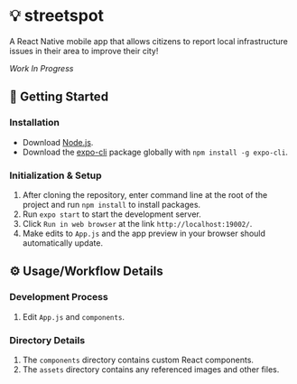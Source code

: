 # 💡 streetspot
A React Native mobile app that allows citizens to report local infrastructure issues in their area to improve their city!

*Work In Progress*

## 🚀 Getting Started
### Installation
* Download [Node.js](https://nodejs.org/en/download/).
* Download the [expo-cli](https://docs.expo.io/) package globally with `npm install -g expo-cli`.

### Initialization & Setup
1. After cloning the repository, enter command line at the root of the project and run `npm install` to install packages.
2. Run `expo start` to start the development server.
3. Click `Run in web browser` at the link `http://localhost:19002/`.
4. Make edits to `App.js` and the app preview in your browser should automatically update.

## ⚙️ Usage/Workflow Details
### Development Process
1. Edit `App.js` and `components`.

### Directory Details
1. The `components` directory contains custom React components.
2. The `assets` directory contains any referenced images and other files.
